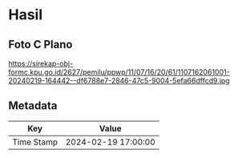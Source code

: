# Hasil

## Foto C Plano

https://sirekap-obj-formc.kpu.go.id/2627/pemilu/ppwp/11/07/16/20/61/1107162061001-20240219-164442--df6788e7-2846-47c5-9004-5efa66dffcd9.jpg


## Metadata

| Key        | Value               |
| ---------- | ------------------- |
| Time Stamp | 2024-02-19 17:00:00 |



